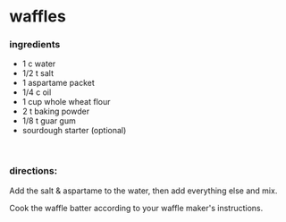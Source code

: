 # waffles

### ingredients
- 1 c water
- 1/2 t salt
- 1 aspartame packet
- 1/4 c oil
- 1 cup whole wheat flour
- 2 t baking powder
- 1/8 t guar gum
- sourdough starter (optional)

<br>

### directions:

Add the salt & aspartame to the water, then add everything else and mix.

Cook the waffle batter according to your waffle maker's instructions.
